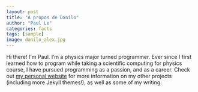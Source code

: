 ```yaml
---
layout: post
title: "À propos de Danilo"
author: "Paul Le"
categories: facts
tags: [sample]
image: danilo_alex.jpg
---
```


Hi there! I'm Paul. I’m a physics major turned programmer. Ever since I first learned how to program while taking a scientific computing for physics course, I have pursued programming as a passion, and as a career. Check out [my personal website](https://www.lenpaul.com/) for more information on my other projects (including more Jekyll themes!), as well as some of my writing.
